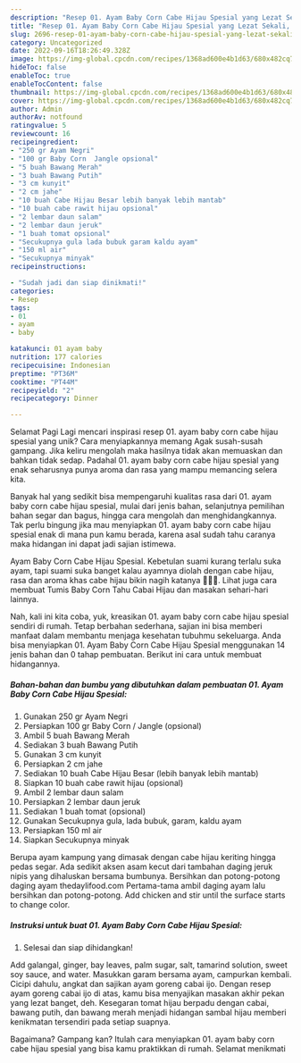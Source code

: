```yaml
---
description: "Resep 01. Ayam Baby Corn Cabe Hijau Spesial yang Lezat Sekali, Mantap"
title: "Resep 01. Ayam Baby Corn Cabe Hijau Spesial yang Lezat Sekali, Mantap"
slug: 2696-resep-01-ayam-baby-corn-cabe-hijau-spesial-yang-lezat-sekali-mantap
category: Uncategorized
date: 2022-09-16T18:26:49.328Z
image: https://img-global.cpcdn.com/recipes/1368ad600e4b1d63/680x482cq70/01-ayam-baby-corn-cabe-hijau-spesial-foto-resep-utama.jpg
hideToc: false
enableToc: true
enableTocContent: false
thumbnail: https://img-global.cpcdn.com/recipes/1368ad600e4b1d63/680x482cq70/01-ayam-baby-corn-cabe-hijau-spesial-foto-resep-utama.jpg
cover: https://img-global.cpcdn.com/recipes/1368ad600e4b1d63/680x482cq70/01-ayam-baby-corn-cabe-hijau-spesial-foto-resep-utama.jpg
author: Admin
authorAv: notfound
ratingvalue: 5
reviewcount: 16
recipeingredient:
- "250 gr Ayam Negri"
- "100 gr Baby Corn  Jangle opsional"
- "5 buah Bawang Merah"
- "3 buah Bawang Putih"
- "3 cm kunyit"
- "2 cm jahe"
- "10 buah Cabe Hijau Besar lebih banyak lebih mantab"
- "10 buah cabe rawit hijau opsional"
- "2 lembar daun salam"
- "2 lembar daun jeruk"
- "1 buah tomat opsional"
- "Secukupnya gula lada bubuk garam kaldu ayam"
- "150 ml air"
- "Secukupnya minyak"
recipeinstructions:

- "Sudah jadi dan siap dinikmati!"
categories:
- Resep
tags:
- 01
- ayam
- baby

katakunci: 01 ayam baby 
nutrition: 177 calories
recipecuisine: Indonesian
preptime: "PT36M"
cooktime: "PT44M"
recipeyield: "2"
recipecategory: Dinner

---
```



Selamat Pagi Lagi mencari inspirasi resep 01. ayam baby corn cabe hijau spesial yang unik? Cara menyiapkannya memang Agak susah-susah gampang. Jika keliru mengolah maka hasilnya tidak akan memuaskan dan bahkan tidak sedap. Padahal 01. ayam baby corn cabe hijau spesial yang enak seharusnya punya aroma dan rasa yang mampu memancing selera kita.


Banyak hal yang sedikit bisa mempengaruhi kualitas rasa dari 01. ayam baby corn cabe hijau spesial, mulai dari jenis bahan, selanjutnya pemilihan bahan segar dan bagus, hingga cara mengolah dan menghidangkannya. Tak perlu bingung jika mau menyiapkan 01. ayam baby corn cabe hijau spesial enak di mana pun kamu berada, karena asal sudah tahu caranya maka hidangan ini dapat jadi sajian istimewa.

Ayam Baby Corn Cabe Hijau Spesial. Kebetulan suami kurang terlalu suka ayam, tapi suami suka banget kalau ayamnya diolah dengan cabe hijau, rasa dan aroma khas cabe hijau bikin nagih katanya 🤭🤭🤭. Lihat juga cara membuat Tumis Baby Corn Tahu Cabai Hijau dan masakan sehari-hari lainnya.


Nah, kali ini kita coba, yuk, kreasikan 01. ayam baby corn cabe hijau spesial sendiri di rumah. Tetap berbahan sederhana, sajian ini bisa memberi manfaat dalam membantu menjaga kesehatan tubuhmu sekeluarga. Anda bisa menyiapkan 01. Ayam Baby Corn Cabe Hijau Spesial menggunakan 14 jenis bahan dan 0 tahap pembuatan. Berikut ini cara untuk membuat hidangannya.

<!--inarticleads1-->

##### Bahan-bahan dan bumbu yang dibutuhkan dalam pembuatan 01. Ayam Baby Corn Cabe Hijau Spesial:

1. Gunakan 250 gr Ayam Negri
1. Persiapkan 100 gr Baby Corn / Jangle (opsional)
1. Ambil 5 buah Bawang Merah
1. Sediakan 3 buah Bawang Putih
1. Gunakan 3 cm kunyit
1. Persiapkan 2 cm jahe
1. Sediakan 10 buah Cabe Hijau Besar (lebih banyak lebih mantab)
1. Siapkan 10 buah cabe rawit hijau (opsional)
1. Ambil 2 lembar daun salam
1. Persiapkan 2 lembar daun jeruk
1. Sediakan 1 buah tomat (opsional)
1. Gunakan Secukupnya gula, lada bubuk, garam, kaldu ayam
1. Persiapkan 150 ml air
1. Siapkan Secukupnya minyak


Berupa ayam kampung yang dimasak dengan cabe hijau keriting hingga pedas segar. Ada sedikit aksen asam kecut dari tambahan daging jeruk nipis yang dihaluskan bersama bumbunya. Bersihkan dan potong-potong daging ayam thedaylifood.com Pertama-tama ambil daging ayam lalu bersihkan dan potong-potong. Add chicken and stir until the surface starts to change color. 

<!--inarticleads2-->

##### Instruksi untuk buat 01. Ayam Baby Corn Cabe Hijau Spesial:


1. Selesai dan siap dihidangkan!

Add galangal, ginger, bay leaves, palm sugar, salt, tamarind solution, sweet soy sauce, and water. Masukkan garam bersama ayam, campurkan kembali. Cicipi dahulu, angkat dan sajikan ayam goreng cabai ijo. Dengan resep ayam goreng cabai ijo di atas, kamu bisa menyajikan masakan akhir pekan yang lezat banget, deh. Kesegaran tomat hijau berpadu dengan cabai, bawang putih, dan bawang merah menjadi hidangan sambal hijau memberi kenikmatan tersendiri pada setiap suapnya. 

Bagaimana? Gampang kan? Itulah cara menyiapkan 01. ayam baby corn cabe hijau spesial yang bisa kamu praktikkan di rumah. Selamat menikmati
